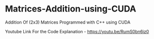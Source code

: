 # Matrices-Addition-using-CUDA

Addition Of (2x3) Matrices Programmed with C++ using CUDA

Youtube Link For the Code Explanation - https://youtu.be/RumS0bn6iz0
